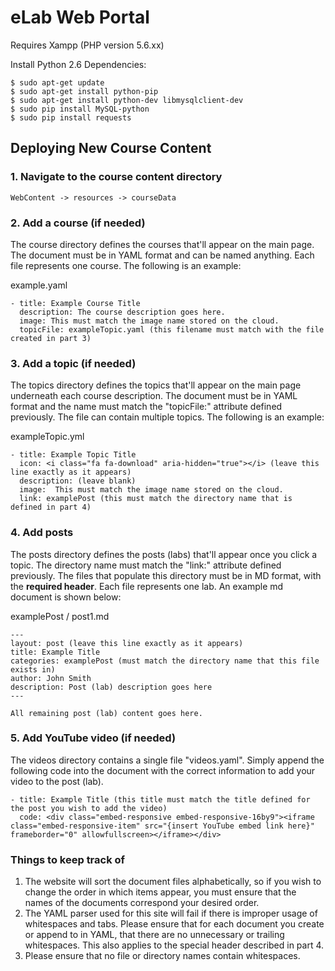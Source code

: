 # eLab Web Portal

Requires Xampp (PHP version 5.6.xx)

Install Python 2.6 Dependencies:
```
$ sudo apt-get update
$ sudo apt-get install python-pip
$ sudo apt-get install python-dev libmysqlclient-dev
$ sudo pip install MySQL-python
$ sudo pip install requests
```

## Deploying New Course Content

### 1. Navigate to the course content directory
```
WebContent -> resources -> courseData
```

### 2. Add a course (if needed)

The course directory defines the courses that'll appear on the main page.  The document must be in YAML format and can be named anything.  Each file represents one course.  The following is an example:

example.yaml
```
- title: Example Course Title
  description: The course description goes here.
  image: This must match the image name stored on the cloud.
  topicFile: exampleTopic.yaml (this filename must match with the file created in part 3)
```

### 3. Add a topic (if needed) 
The topics directory defines the topics that'll appear on the main page underneath each course description.  The document must be in YAML format and the name must match the "topicFile:" attribute defined previously.  The file can contain multiple topics. The following is an example:

exampleTopic.yml
```
- title: Example Topic Title
  icon: <i class="fa fa-download" aria-hidden="true"></i> (leave this line exactly as it appears)
  description: (leave blank)
  image:  This must match the image name stored on the cloud.
  link: examplePost (this must match the directory name that is defined in part 4)
```

### 4. Add posts
The posts directory defines the posts (labs) that'll appear once you click a topic.  The directory name must match the "link:" attribute defined previously.  The files that populate this directory must be in MD format, with the **required header**.  Each file represents one lab.  An example md document is shown below:

examplePost / post1.md
```
---
layout: post (leave this line exactly as it appears)
title: Example Title
categories: examplePost (must match the directory name that this file exists in)
author: John Smith
description: Post (lab) description goes here
---

All remaining post (lab) content goes here.
```

### 5. Add YouTube video (if needed)
The videos directory contains a single file "videos.yaml".  Simply append the following code into the document with the correct information to add your video to the post (lab).
```
- title: Example Title (this title must match the title defined for the post you wish to add the video)
  code: <div class="embed-responsive embed-responsive-16by9"><iframe class="embed-responsive-item" src="{insert YouTube embed link here}" frameborder="0" allowfullscreen></iframe></div>

```

### Things to keep track of
1. The website will sort the document files alphabetically, so if you wish to change the order in which items appear, you must ensure that the names of the documents correspond your desired order.
2. The YAML parser used for this site will fail if there is improper usage of whitespaces and tabs.  Please ensure that for each document you create or append to in YAML, that there are no unnecessary or trailing whitespaces.  This also applies to the special header described in part 4.
3. Please ensure that no file or directory names contain whitespaces.
